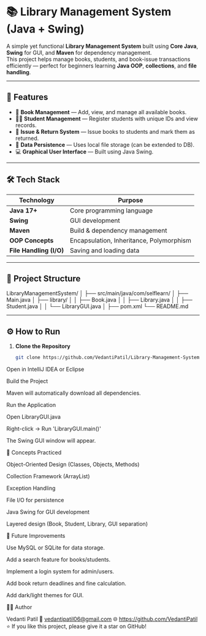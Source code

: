 # 📚 Library Management System (Java + Swing)

A simple yet functional **Library Management System** built using **Core Java**, **Swing** for GUI, and **Maven** for dependency management.  
This project helps manage books, students, and book-issue transactions efficiently — perfect for beginners learning **Java OOP**, **collections**, and **file handling**.

---

## 🚀 Features

- 🧾 **Book Management** — Add, view, and manage all available books.
- 👩‍🎓 **Student Management** — Register students with unique IDs and view records.
- 🔄 **Issue & Return System** — Issue books to students and mark them as returned.
- 💾 **Data Persistence** — Uses local file storage (can be extended to DB).
- 💻 **Graphical User Interface** — Built using Java Swing.

---

## 🛠️ Tech Stack

| Technology | Purpose |
|-------------|----------|
| **Java 17+** | Core programming language |
| **Swing** | GUI development |
| **Maven** | Build & dependency management |
| **OOP Concepts** | Encapsulation, Inheritance, Polymorphism |
| **File Handling (I/O)** | Saving and loading data |

---

## 📂 Project Structure



LibraryManagementSystem/
│
├── src/main/java/com/selflearn/
│ ├── Main.java
│ ├── library/
│ │ ├── Book.java
│ │ ├── Library.java
│ │ ├── Student.java
│ │ └── LibraryGUI.java
│
├── pom.xml
└── README.md


---

## ⚙️ How to Run

1. **Clone the Repository**
   ```bash
   git clone https://github.com/VedantiPatil/Library-Management-System.git


Open in IntelliJ IDEA or Eclipse

Build the Project

Maven will automatically download all dependencies.

Run the Application

Open LibraryGUI.java

Right-click → Run 'LibraryGUI.main()'

The Swing GUI window will appear.

🧠 Concepts Practiced

Object-Oriented Design (Classes, Objects, Methods)

Collection Framework (ArrayList)

Exception Handling

File I/O for persistence

Java Swing for GUI development

Layered design (Book, Student, Library, GUI separation)

🔮 Future Improvements

Use MySQL or SQLite for data storage.

Add a search feature for books/students.

Implement a login system for admin/users.

Add book return deadlines and fine calculation.

Add dark/light themes for GUI.

👩‍💻 Author

Vedanti Patil
📧 vedantipatil06@gmail.com
🌐 https://github.com/VedantiPatil
⭐ If you like this project, please give it a star on GitHub!
